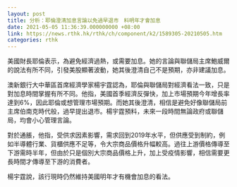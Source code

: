 ```yaml
---
layout: post
title: 分析：耶倫澄清加息言論以免過早退市　料明年才會加息
date: 2021-05-05 11:36:39.000000000 +08:00
link: https://news.rthk.hk/rthk/ch/component/k2/1589305-20210505.htm
categories: rthk
---
```


美國財長耶倫表示，為避免經濟過熱，或需要加息。她的言論與聯儲局主席鮑威爾的說法有所不同，引發美股顯著波動，她其後澄清自己不是預期，亦非建議加息。

澳新銀行大中華區首席經濟學家楊宇霆認為，耶倫與聯儲局對經濟看法一致，只是對加息時間掌握有所不同。他指，美國首季經濟反彈快，加上市場預期今年增長率達到6%，因此耶倫或想管理市場預期。而她其後澄清，相信是避免好像聯儲局前主席伯南克時代般，過早提出退市。楊宇霆預料，未來一段時間無論政府或聯儲局，均會小心管理言論。

對於通脹，他指，受供求因素影響，需求回到2019年水平，但供應受到制約，例如半導體行業、貨櫃供應不足等，令大宗商品價格升幅較高。過往上游價格傳導至下游需時半年，但由於只是個別大宗商品價格上升，加上受疫情影響，相信需要更長時間才傳導至下游的消費者。

楊宇霆說，該行現時仍然維持美國明年才有機會加息的看法。
